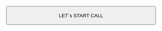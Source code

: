 <!DOCTYPE html>
<html lang="en">
<head>
    <meta charset="UTF-8">
    <meta name="viewport" content="width=device-width, initial-scale=1.0">
    <title>Document</title>

</head>
<body>
    <a href="secure call.html"><button type="button" style="width: 400px; height: 50px;">LET`s START CALL</button></a>
</body>
</html>
